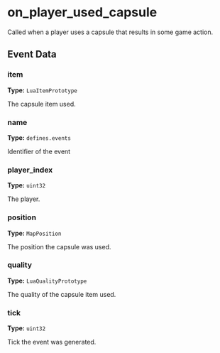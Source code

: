 # on_player_used_capsule

Called when a player uses a capsule that results in some game action.

## Event Data

### item

**Type:** `LuaItemPrototype`

The capsule item used.

### name

**Type:** `defines.events`

Identifier of the event

### player_index

**Type:** `uint32`

The player.

### position

**Type:** `MapPosition`

The position the capsule was used.

### quality

**Type:** `LuaQualityPrototype`

The quality of the capsule item used.

### tick

**Type:** `uint32`

Tick the event was generated.

